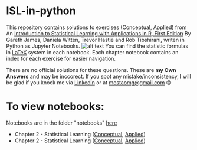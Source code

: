 # ISL-in-python
This repository contains solutions to exercises (Conceptual, Applied) from An [Introduction to Statistical Learning with Applications in R, First Edition](https://www.statlearning.com/) By Gareth James, Daniela Witten, Trevor Hastie and Rob Tibshirani, writen in Python as Jupyter Notebooks.
![alt text](http://url/to/img.png)
You can find the statistic formulas in [LaTeX](https://en.wikipedia.org/wiki/LaTeX) system in each notebook. Each chapter notebook contains an index for each exercise for easier navigation.

There are no official solutions for these questions. These are **my Own Answers** and may be inccorect. If you spot any mistake/inconsistency, I will be glad if you knock me via [Linkedin](https://www.linkedin.com/in/mosta-ashour/) or at mostaomg@gmail.com 😊

# To view notebooks:
Notebooks are in the folder "notebooks" [here]()
* Chapter 2 - Statistical Learning ([Conceptual](), [Applied]())
* Chapter 2 - Statistical Learning ([Conceptual](), [Applied]())
